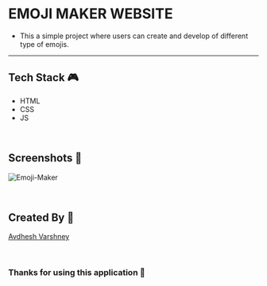 # EMOJI MAKER WEBSITE

- This a simple project where users can create and develop of different type of emojis.

--- 

## **Tech Stack 🎮**

- HTML
- CSS
- JS

<br>

## **Screenshots 📸**

![Emoji-Maker](https://github.com/pranjay-poddar/Dev-Geeks/assets/114330097/33e94160-065a-4d68-8b2d-dc658bfdeefb)

<br>

## **Created By 👦**

[Avdhesh Varshney](https://github.com/Avdhesh-Varshney)

<br>

### **Thanks for using this application 🎉**
